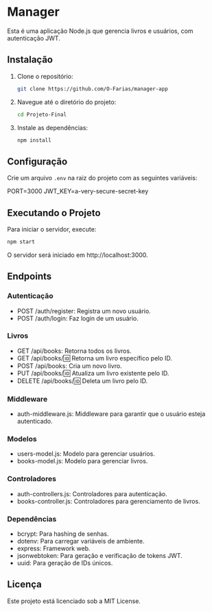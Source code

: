 # Manager

Esta é uma aplicação Node.js que gerencia livros e usuários, com autenticação JWT.

## Instalação

1. Clone o repositório:
   ```sh
   git clone https://github.com/O-Farias/manager-app
   ```
2. Navegue até o diretório do projeto:
   ```sh
   cd Projeto-Final
   ```
3. Instale as dependências:
   ```sh
   npm install
   ```

## Configuração

Crie um arquivo `.env` na raiz do projeto com as seguintes variáveis:

PORT=3000 JWT_KEY=a-very-secure-secret-key

## Executando o Projeto

Para iniciar o servidor, execute:

```sh
npm start
```

O servidor será iniciado em http://localhost:3000.

## Endpoints

### Autenticação

- POST /auth/register: Registra um novo usuário.
- POST /auth/login: Faz login de um usuário.

### Livros

- GET /api/books: Retorna todos os livros.
- GET /api/books/:id: Retorna um livro específico pelo ID.
- POST /api/books: Cria um novo livro.
- PUT /api/books/:id: Atualiza um livro existente pelo ID.
- DELETE /api/books/:id: Deleta um livro pelo ID.

### Middleware

- auth-middleware.js: Middleware para garantir que o usuário esteja autenticado.

### Modelos

- users-model.js: Modelo para gerenciar usuários.
- books-model.js: Modelo para gerenciar livros.

### Controladores

- auth-controllers.js: Controladores para autenticação.
- books-controller.js: Controladores para gerenciamento de livros.

### Dependências

- bcrypt: Para hashing de senhas.
- dotenv: Para carregar variáveis de ambiente.
- express: Framework web.
- jsonwebtoken: Para geração e verificação de tokens JWT.
- uuid: Para geração de IDs únicos.

## Licença

Este projeto está licenciado sob a MIT License.
